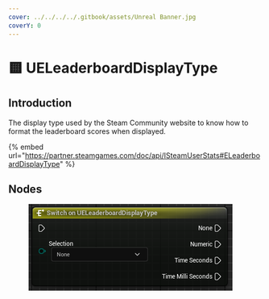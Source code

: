 ```yaml
---
cover: ../../../../.gitbook/assets/Unreal Banner.jpg
coverY: 0
---
```


# 🟨 UELeaderboardDisplayType

## Introduction

The display type used by the Steam Community website to know how to format the leaderboard scores when displayed.&#x20;

{% embed url="https://partner.steamgames.com/doc/api/ISteamUserStats#ELeaderboardDisplayType" %}

## Nodes

<figure><img src="../../../../.gitbook/assets/image (328).png" alt=""><figcaption></figcaption></figure>
